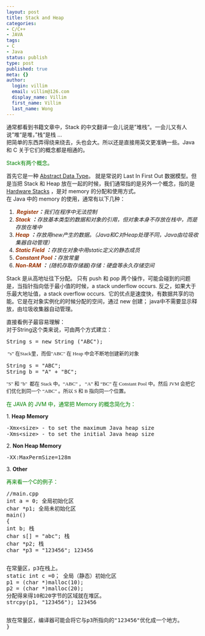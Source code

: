 ```yaml
---
layout: post
title: Stack and Heap
categories:
- C/C++
- JAVA
tags:
- C
- Java
status: publish
type: post
published: true
meta: {}
author:
  login: villim
  email: villim@126.com
  display_name: Villim
  first_name: Villim
  last_name: Wong
---
```

<p>通常都看到书籍文章中，Stack 的中文翻译一会儿说是”堆栈“。一会儿又有人说”堆“是堆，”栈“是栈 ...<br />
把简单的东西弄得绕来绕去，头也会大。所以还是直接用英文更准确一些。Java 和 C 关于它们的概念都是相通的。</p>
<p><span style="color: #008000;">Stack有两个概念。</span></p>
<p>首先它是一种 <a href="http://en.wikipedia.org/wiki/Stack_(data_structure)" target="_blank">Abstract Data Type</a>。 就是常说的 Last In First Out 数据模型。但是当把 Stack 和 Heap 放在一起的时候，我们通常指的是另外一个概念，指的是 <a href="http://en.wikipedia.org/wiki/Stack_(data_structure)#Hardware_stacks" target="_blank">Hardware Stacks</a> ，是对 memory 的分配和使用方式。<br />
在 Java 中的 memory 的使用，通常有以下几种：</p>
<ol>
<li><em><strong><span style="color: #993300;"> Register</span>：</strong>我们在程序中无法控制</em></li>
<li><em><strong><span style="color: #993300;">Stack</span> ：</strong>存放基本类型的数据和对象的引用，但对象本身不存放在栈中，而是存放在堆中</em></li>
<li><em><strong><span style="color: #993300;">Heap</span> ：</strong>存放用new产生的数据。（Java和C对Heap处理不同，Java由垃圾收集器自动管理）</em></li>
<li><em><strong><span style="color: #993300;">Static Field</span> ：</strong>存放在对象中用static定义的静态成员</em></li>
<li><em><strong><span style="color: #993300;">Constant Pool</span>：</strong>存放常量</em></li>
<li><em><strong><span style="color: #993300;">Non-RAM</span> ： </strong>(随机存取存储器)存储：硬盘等永久存储空间</em></li>
</ol>
<p>Stack 是从高地址往下分配。 只有 push 和 pop 两个操作，可能会碰到的问题是，当指针指向低于最小值的时候，a stack underflow occurs. 反之，如果大于乐最大地址值，a stack overflow occurs.  它的优点是速度快，有数据共享的功能。它是在对象实例化的时候分配的空间，通过 new 创建； java中不需要显示释放，由垃圾收集器自动管理。</p>
<p>直接看例子最容易理解：<br />
对于String这个类来说，可由两个方式建立：</p>
<pre class="brush:shell">String s = new String ("ABC");</pre>
<p><span class="Apple-style-span" style="font-family: Georgia, 'Times New Roman', 'Bitstream Charter', Times, serif; font-size: 13px; line-height: 19px; white-space: normal;"> “s” 在Stack里，而但"ABC" 在 Heap 中会不断地创建新的对象 </span></p>
<pre class="brush:shell">String s = "ABC";
String b = "A" + "BC";</pre>
<p><span class="Apple-style-span" style="font-family: Georgia, 'Times New Roman', 'Bitstream Charter', Times, serif; font-size: 13px; line-height: 19px; white-space: normal;">"S" 和 "b"  都在 Stack 中。“ABC” ， “A” 和 “BC” 在 Constant Pool 中。然后 JVM 会把它们优化到同一个 “ABC” 。所以 S 和 B 指向同一个位置。</span></p>
<p><span style="color: #008000;">在 JAVA 的 JVM 中，通常把 Memory 的概念简化为：</span></p>
<p>1. <strong>Heap Memory</strong></p>
<pre class="brush:plain">-Xmx&lt;size&gt; - to set the maximum Java heap size
-Xms&lt;size&gt; - to set the initial Java heap size</pre>
<p>2. <strong>Non Heap Memory</strong></p>
<pre class="brush:plain">-XX:MaxPermSize=128m</pre>
<p>3. <strong>Other</strong></p>
<p><span style="color: #008000;">再来看一个C的例子：</span></p>
<pre class="brush:cpp">//main.cpp
int a = 0; 全局初始化区
char *p1; 全局未初始化区
main()
{
int b; 栈
char s[] = "abc"; 栈
char *p2; 栈
char *p3 = "123456"; 123456<pre wp-pre-tag-4></pre>在常量区，p3在栈上。
static int c =0； 全局（静态）初始化区
p1 = (char *)malloc(10);
p2 = (char *)malloc(20);
分配得来得10和20字节的区域就在堆区。
strcpy(p1, "123456"); 123456<pre wp-pre-tag-4></pre>放在常量区，编译器可能会将它与p3所指向的"123456"优化成一个地方。
}</pre>
